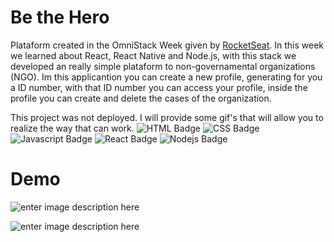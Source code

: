 # Be the Hero

Plataform created in the OmniStack Week given by       [RocketSeat](https://github.com/Rocketseat).  In this week we learned    about React, React Native and Node.js, with this stack we developed      an really simple plataform to non-governamental organizations (NGO).     Im this applicantion you can create a new profile, generating for you    a ID number, with that ID number you can access your profile, inside     the profile you can create and delete the cases of the organization.

This project was not deployed. I will provide some gif's that will allow you to realize the way that can work.
![HTML Badge](https://img.shields.io/badge/html5%20-%23E34F26.svg?&style=for-the-badge&logo=html5&logoColor=white) ![CSS Badge](https://img.shields.io/badge/css3%20-%231572B6.svg?&style=for-the-badge&logo=css3&logoColor=white) ![Javascript Badge](https://img.shields.io/badge/javascript%20-%23323330.svg?&style=for-the-badge&logo=javascript&logoColor=%23F7DF1E) ![React Badge](https://img.shields.io/badge/react%20-%2320232a.svg?&style=for-the-badge&logo=react&logoColor=%2361DAFB) ![Nodejs Badge](https://img.shields.io/badge/node.js%20-%2343853D.svg?&style=for-the-badge&logo=node.js&logoColor=white")

# Demo 
![enter image description here](https://media.giphy.com/media/Jp4I5sDz1dZB9WerTP/giphy.gif)

![enter image description here](https://media.giphy.com/media/cmTbO2bAmkUvwC9XQ1/giphy.gif)

